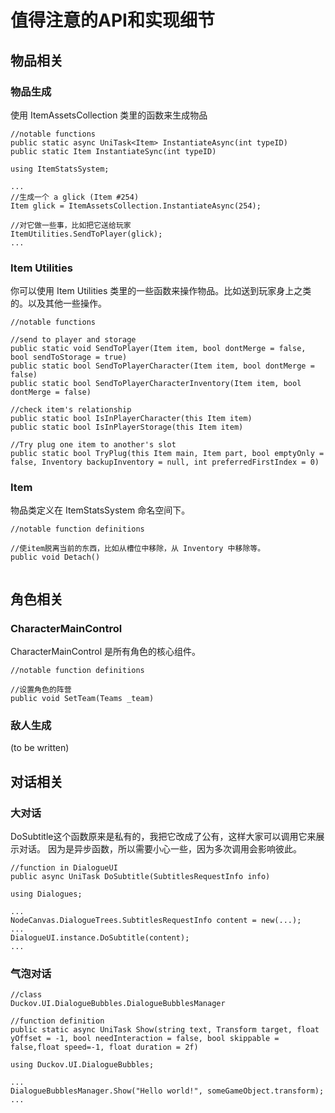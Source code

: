 # 值得注意的API和实现细节

## 物品相关

### 物品生成

使用 ItemAssetsCollection 类里的函数来生成物品

```
//notable functions
public static async UniTask<Item> InstantiateAsync(int typeID)
public static Item InstantiateSync(int typeID) 
```

```
using ItemStatsSystem;

...
//生成一个 a glick (Item #254)
Item glick = ItemAssetsCollection.InstantiateAsync(254);

//对它做一些事，比如把它送给玩家
ItemUtilities.SendToPlayer(glick);
...

```

### Item Utilities

你可以使用 Item Utilities 类里的一些函数来操作物品。比如送到玩家身上之类的。以及其他一些操作。


```
//notable functions

//send to player and storage
public static void SendToPlayer(Item item, bool dontMerge = false, bool sendToStorage = true)
public static bool SendToPlayerCharacter(Item item, bool dontMerge = false)
public static bool SendToPlayerCharacterInventory(Item item, bool dontMerge = false)

//check item's relationship
public static bool IsInPlayerCharacter(this Item item)
public static bool IsInPlayerStorage(this Item item)

//Try plug one item to another's slot
public static bool TryPlug(this Item main, Item part, bool emptyOnly = false, Inventory backupInventory = null, int preferredFirstIndex = 0)
```

### Item

物品类定义在 ItemStatsSystem 命名空间下。


```
//notable function definitions

//使item脱离当前的东西，比如从槽位中移除，从 Inventory 中移除等。
public void Detach()


```

## 角色相关

### CharacterMainControl
CharacterMainControl 是所有角色的核心组件。

```
//notable function definitions

//设置角色的阵营
public void SetTeam(Teams _team)
```

### 敌人生成

(to be written)

## 对话相关

### 大对话

DoSubtitle这个函数原来是私有的，我把它改成了公有，这样大家可以调用它来展示对话。
因为是异步函数，所以需要小心一些，因为多次调用会影响彼此。

```
//function in DialogueUI
public async UniTask DoSubtitle(SubtitlesRequestInfo info)
```

```
using Dialogues;

...
NodeCanvas.DialogueTrees.SubtitlesRequestInfo content = new(...);
...
DialogueUI.instance.DoSubtitle(content);
...

```
### 气泡对话

```
//class
Duckov.UI.DialogueBubbles.DialogueBubblesManager

//function definition
public static async UniTask Show(string text, Transform target, float yOffset = -1, bool needInteraction = false, bool skippable = false,float speed=-1, float duration = 2f)
```

```
using Duckov.UI.DialogueBubbles;

...
DialogueBubblesManager.Show("Hello world!", someGameObject.transform);
...
```